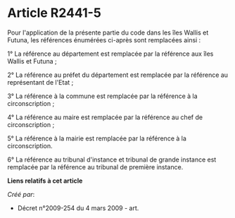 # Article R2441-5

Pour l'application de la présente partie du code dans les îles Wallis et Futuna, les références énumérées ci-après sont
remplacées ainsi :

1° La référence au département est remplacée par la référence aux îles Wallis et Futuna ;

2° La référence au préfet du département est remplacée par la référence au représentant de l'Etat ;

3° La référence à la commune est remplacée par la référence à la circonscription ;

4° La référence au maire est remplacée par la référence au chef de circonscription ;

5° La référence à la mairie est remplacée par la référence à la circonscription.

6° La référence au tribunal d'instance et tribunal de grande instance est remplacée par la référence au tribunal de première
instance.

**Liens relatifs à cet article**

_Créé par_:

  - Décret n°2009-254 du 4 mars 2009 - art.
